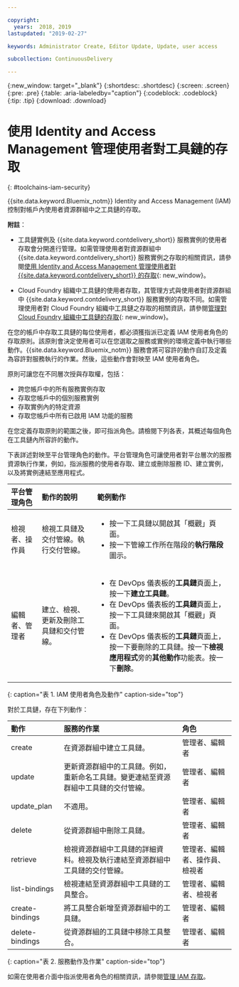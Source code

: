 ```yaml
---

copyright:
  years:  2018, 2019
lastupdated: "2019-02-27"

keywords: Administrator Create, Editor Update, Update, user access

subcollection: ContinuousDelivery

---
```


{:new_window: target="_blank"}
{:shortdesc: .shortdesc}
{:screen: .screen}
{:pre: .pre}
{:table: .aria-labeledby="caption"}
{:codeblock: .codeblock}
{:tip: .tip}
{:download: .download}


# 使用 Identity and Access Management 管理使用者對工具鏈的存取
{: #toolchains-iam-security}

{{site.data.keyword.Bluemix_notm}} Identity and Access Management (IAM) 控制對帳戶內使用者資源群組中之工具鏈的存取。 

**附註**： 

* 工具鏈實例及 {{site.data.keyword.contdelivery_short}} 服務實例的使用者存取會分開進行管理。如需管理使用者對資源群組中 {{site.data.keyword.contdelivery_short}} 服務實例之存取的相關資訊，請參閱[使用 Identity and Access Management 管理使用者對 {{site.data.keyword.contdelivery_short}} 的存取](/docs/services/ContinuousDelivery?topic=ContinuousDelivery-cd-iam-security){: new_window}。

* Cloud Foundry 組織中工具鏈的使用者存取，其管理方式與使用者對資源群組中 {{site.data.keyword.contdelivery_short}} 服務實例的存取不同。如需管理使用者對 Cloud Foundry 組織中工具鏈之存取的相關資訊，請參閱[管理對 Cloud Foundry 組織中工具鏈的存取](/docs/services/ContinuousDelivery?topic=ContinuousDelivery-toolchains-using#managing_access_orgs){: new_window}。

在您的帳戶中存取工具鏈的每位使用者，都必須獲指派已定義 IAM 使用者角色的存取原則。該原則會決定使用者可以在您選取之服務或實例的環境定義中執行哪些動作。{{site.data.keyword.Bluemix_notm}} 服務會將可容許的動作自訂及定義為容許對服務執行的作業。然後，這些動作會對映至 IAM 使用者角色。

原則可讓您在不同層次授與存取權，包括： 

* 跨您帳戶中的所有服務實例存取
* 存取您帳戶中的個別服務實例
* 存取實例內的特定資源
* 存取您帳戶中所有已啟用 IAM 功能的服務

在您定義存取原則的範圍之後，即可指派角色。請檢閱下列各表，其概述每個角色在工具鏈內所容許的動作。

下表詳述對映至平台管理角色的動作。平台管理角色可讓使用者對平台層次的服務資源執行作業，例如，指派服務的使用者存取、建立或刪除服務 ID、建立實例，以及將實例連結至應用程式。

| 平台管理角色 | 動作的說明 | 範例動作 |
|:-----------------|:-----------------|:-----------------|
| 檢視者、操作員 | 檢視工具鏈及交付管線。執行交付管線。| <ul><li>按一下工具鏈以開啟其「概觀」頁面。</li><li>按一下管線工作所在階段的**執行階段**圖示。</li></ul> |
| 編輯者、管理者 | 建立、檢視、更新及刪除工具鏈和交付管線。|<ul><li>在 DevOps 儀表板的**工具鏈**頁面上，按一下**建立工具鏈**。</li><li>在 DevOps 儀表板的**工具鏈**頁面上，按一下工具鏈來開啟其「概觀」頁面。</li><li>在 DevOps 儀表板的**工具鏈**頁面上，按一下要刪除的工具鏈。按一下**檢視應用程式**旁的**其他動作**功能表。按一下**刪除**。</li></ul> |
{: caption="表 1. IAM 使用者角色及動作" caption-side="top"}

 對於工具鏈，存在下列動作：

| 動作 | 服務的作業 | 角色
|:-----------------|:-----------------|:--------------|
| create | 在資源群組中建立工具鏈。| 管理者、編輯者 |
| update | 更新資源群組中的工具鏈。例如，重新命名工具鏈。變更連結至資源群組中工具鏈的交付管線。| 管理者、編輯者 |
| update_plan | 不適用。| 管理者、編輯者 |
| delete | 從資源群組中刪除工具鏈。| 管理者、編輯者 |
| retrieve | 檢視資源群組中工具鏈的詳細資料。檢視及執行連結至資源群組中工具鏈的交付管線。| 管理者、編輯者、操作員、檢視者 |
| list-bindings | 檢視連結至資源群組中工具鏈的工具整合。| 管理者、編輯者、檢視者 |
| create-bindings | 將工具整合新增至資源群組中的工具鏈。| 管理者、編輯者 |
| delete-bindings | 從資源群組的工具鏈中移除工具整合。| 管理者、編輯者 |
{: caption="表 2. 服務動作及作業" caption-side="top"}

如需在使用者介面中指派使用者角色的相關資訊，請參閱[管理 IAM 存取](/docs/iam?topic=iam-iammanidaccser)。

<!--This link is not live in production yet. Use https://console.bluemix.net/docs/iam/iamusermanage.html#iamusermanage until the link above is available in production.-->
